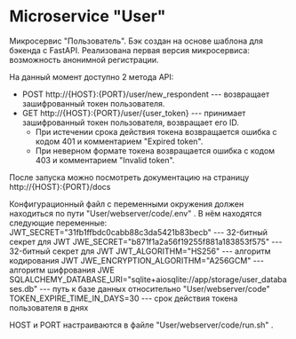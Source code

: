 # Microservice "User"

Микросервис "Пользователь". Бэк создан на основе шаблона для бэкенда с FastAPI. Реализована первая версия микросервиса: возможность анонимной регистрации.

На данный момент доступно 2 метода API:

* POST http://{HOST}:{PORT}/user/new_respondent  --- возвращает зашифрованный токен пользователя.
* GET http://{HOST}:{PORT}/user/{user_token} --- принимает зашифрованный токен пользователя, возвращает его ID. 
  - При истечении срока действия токена возвращается ошибка с кодом 401 и комментарием "Expired token". 
  - При неверном формате токена возвращается ошибка c кодом 403 и комментарием "Invalid token".

После запуска можно посмотреть документацию на страницу http://{HOST}:{PORT}/docs

Конфигурационный файл с переменными окружения должен находиться по пути "User/webserver/code/.env" .
В нём находятся следующие переменные:
JWT_SECRET="31fb1ffbdc0cabb88c3da5421b83becb"  --- 32-битный секрет для JWT
JWE_SECRET="b871f1a2a56f19255f881a183853f575"  --- 32-битный секрет для JWT
JWT_ALGORITHM="HS256" --- алгоритм кодирования JWT
JWE_ENCRYPTION_ALGORITHM="A256GCM" --- алгоритм шифрования JWE
SQLALCHEMY_DATABASE_URI="sqlite+aiosqlite://app/storage/user_databases.db" --- путь к базе данных относительно "User/webserver/code"
TOKEN_EXPIRE_TIME_IN_DAYS=30 --- срок действия токена пользователя в днях

HOST и PORT настраиваются в файле "User/webserver/code/run.sh" .
